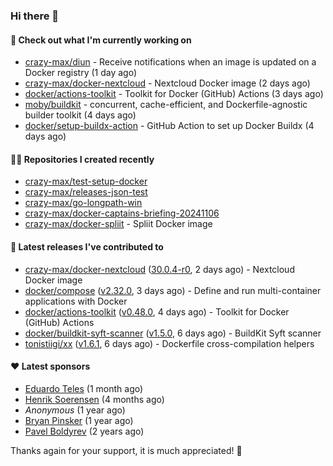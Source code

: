 ### Hi there 👋

#### 👷 Check out what I'm currently working on

- [crazy-max/diun](https://github.com/crazy-max/diun) - Receive notifications when an image is updated on a Docker registry (1 day ago)
- [crazy-max/docker-nextcloud](https://github.com/crazy-max/docker-nextcloud) - Nextcloud Docker image (2 days ago)
- [docker/actions-toolkit](https://github.com/docker/actions-toolkit) - Toolkit for Docker (GitHub) Actions (3 days ago)
- [moby/buildkit](https://github.com/moby/buildkit) - concurrent, cache-efficient, and Dockerfile-agnostic builder toolkit (4 days ago)
- [docker/setup-buildx-action](https://github.com/docker/setup-buildx-action) - GitHub Action to set up Docker Buildx (4 days ago)

#### 👨‍💻 Repositories I created recently

- [crazy-max/test-setup-docker](https://github.com/crazy-max/test-setup-docker)
- [crazy-max/releases-json-test](https://github.com/crazy-max/releases-json-test)
- [crazy-max/go-longpath-win](https://github.com/crazy-max/go-longpath-win)
- [crazy-max/docker-captains-briefing-20241106](https://github.com/crazy-max/docker-captains-briefing-20241106)
- [crazy-max/docker-spliit](https://github.com/crazy-max/docker-spliit) - Spliit Docker image

#### 🚀 Latest releases I've contributed to

- [crazy-max/docker-nextcloud](https://github.com/crazy-max/docker-nextcloud) ([30.0.4-r0](https://github.com/crazy-max/docker-nextcloud/releases/tag/30.0.4-r0), 2 days ago) - Nextcloud Docker image
- [docker/compose](https://github.com/docker/compose) ([v2.32.0](https://github.com/docker/compose/releases/tag/v2.32.0), 3 days ago) - Define and run multi-container applications with Docker
- [docker/actions-toolkit](https://github.com/docker/actions-toolkit) ([v0.48.0](https://github.com/docker/actions-toolkit/releases/tag/v0.48.0), 4 days ago) - Toolkit for Docker (GitHub) Actions
- [docker/buildkit-syft-scanner](https://github.com/docker/buildkit-syft-scanner) ([v1.5.0](https://github.com/docker/buildkit-syft-scanner/releases/tag/v1.5.0), 6 days ago) - BuildKit Syft scanner
- [tonistiigi/xx](https://github.com/tonistiigi/xx) ([v1.6.1](https://github.com/tonistiigi/xx/releases/tag/v1.6.1), 6 days ago) - Dockerfile cross-compilation helpers

#### ❤️ Latest sponsors
- [Eduardo Teles](https://github.com/eduardoteles17) (1 month ago)
- [Henrik Soerensen](https://github.com/hsoerensen) (4 months ago)
- _Anonymous_ (1 year ago)
- [Bryan Pinsker](https://github.com/BryanPinsker) (1 year ago)
- [Pavel Boldyrev](https://github.com/bpg) (2 years ago)

Thanks again for your support, it is much appreciated! 🙏
